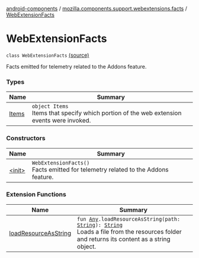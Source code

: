 [android-components](../../index.md) / [mozilla.components.support.webextensions.facts](../index.md) / [WebExtensionFacts](./index.md)

# WebExtensionFacts

`class WebExtensionFacts` [(source)](https://github.com/mozilla-mobile/android-components/blob/master/components/support/webextensions/src/main/java/mozilla/components/support/webextensions/facts/WebExtensionFacts.kt#L16)

Facts emitted for telemetry related to the Addons feature.

### Types

| Name | Summary |
|---|---|
| [Items](-items/index.md) | `object Items`<br>Items that specify which portion of the web extension events were invoked. |

### Constructors

| Name | Summary |
|---|---|
| [&lt;init&gt;](-init-.md) | `WebExtensionFacts()`<br>Facts emitted for telemetry related to the Addons feature. |

### Extension Functions

| Name | Summary |
|---|---|
| [loadResourceAsString](../../mozilla.components.support.test.file/kotlin.-any/load-resource-as-string.md) | `fun `[`Any`](https://kotlinlang.org/api/latest/jvm/stdlib/kotlin/-any/index.html)`.loadResourceAsString(path: `[`String`](https://kotlinlang.org/api/latest/jvm/stdlib/kotlin/-string/index.html)`): `[`String`](https://kotlinlang.org/api/latest/jvm/stdlib/kotlin/-string/index.html)<br>Loads a file from the resources folder and returns its content as a string object. |
